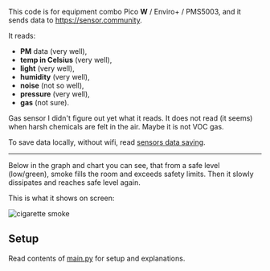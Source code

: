 This code is for equipment combo Pico **W** / Enviro+ / PMS5003, and it sends data 
to https://sensor.community.

It reads: 
- **PM** data (very well), 
- **temp in Celsius** (very well), 
- **light** (very well), 
- **humidity** (very well), 
- **noise** (not so well), 
- **pressure** (very well),
- **gas** (not sure).

Gas sensor I didn't figure out yet what it reads. It does not read (it seems) when harsh
chemicals are felt in the air. Maybe it is not VOC gas.

To save data locally, without wifi, read [sensors data saving](../savetofile/README.md).

----

Below in the graph and chart you can see, that from a safe level (low/green), 
smoke fills the room and exceeds safety limits. Then it slowly dissipates and 
reaches safe level again.

This is what it shows on screen:

![cigarette smoke](../../doc/cigarette%20smoke.jpeg)


Setup
-----
Read contents of [main.py](main.py) for setup and explanations.
